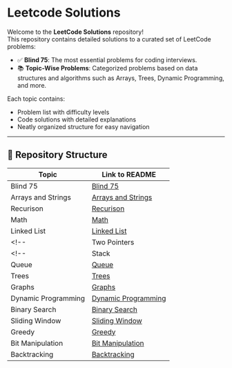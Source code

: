 # Leetcode Solutions

Welcome to the **LeetCode Solutions** repository!  
This repository contains detailed solutions to a curated set of LeetCode problems:

- ✅ **Blind 75**: The most essential problems for coding interviews.
- 📚 **Topic-Wise Problems**: Categorized problems based on data structures and algorithms such as Arrays, Trees, Dynamic Programming, and more.

Each topic contains:
- Problem list with difficulty levels  
- Code solutions with detailed explanations  
- Neatly organized structure for easy navigation

---

## 📂 Repository Structure

| Topic                     | Link to README                                               |
|---------------------------|--------------------------------------------------------------|
| Blind 75                  | [Blind 75](./Blind-75/README.md)                             |
| Arrays and Strings        | [Arrays and Strings](./Topics/Arrays-and-Strings/README.md)  |
| Recurison                 | [Recurison](./Topics/Recurison/README.md)                    |
| Math                      | [Math](./Topics/Math/README.md)                              |
| Linked List               | [Linked List](./Topics/LinkedList/README.md)                 |
<!-- | Two Pointers              | [Two Pointers](./Topics/TwoPointers/README.md)               | -->
<!-- | Stack                     | [Stack](./Topics/Stack/README.md)                            |
| Queue                     | [Queue](./Topics/Queue/README.md)                            |
| Trees                     | [Trees](./Topics/Trees/README.md)                            |
| Graphs                    | [Graphs](./Topics/Graphs/README.md)                          |
| Dynamic Programming       | [Dynamic Programming](./Topics/Dynamic-Programming/README.md)|
| Binary Search             | [Binary Search](./Topics/BinarySearch/README.md)             |
| Sliding Window            | [Sliding Window](./Topics/SlidingWindow/README.md)           |
| Greedy                    | [Greedy](./Topics/Greedy/README.md)                          |
| Bit Manipulation          | [Bit Manipulation](./Topics/BitManipulation/README.md)       |
| Backtracking              | [Backtracking](./Topics/Backtracking/README.md)              | -->